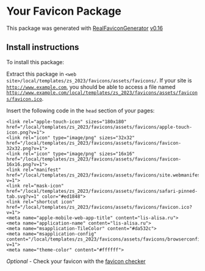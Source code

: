 # Your Favicon Package

This package was generated with [RealFaviconGenerator](https://realfavicongenerator.net/) [v0.16](https://realfavicongenerator.net/change_log#v0.16)

## Install instructions

To install this package:

Extract this package in <code>&lt;web site&gt;/local/templates/zs_2023/favicons/assets/favicons/</code>. If your site is <code>http://www.example.com</code>, you should be able to access a file named <code>http://www.example.com/local/templates/zs_2023/favicons/assets/favicons/favicon.ico</code>.

Insert the following code in the `head` section of your pages:

    <link rel="apple-touch-icon" sizes="180x180" href="/local/templates/zs_2023/favicons/assets/favicons/apple-touch-icon.png?v=1">
    <link rel="icon" type="image/png" sizes="32x32" href="/local/templates/zs_2023/favicons/assets/favicons/favicon-32x32.png?v=1">
    <link rel="icon" type="image/png" sizes="16x16" href="/local/templates/zs_2023/favicons/assets/favicons/favicon-16x16.png?v=1">
    <link rel="manifest" href="/local/templates/zs_2023/favicons/assets/favicons/site.webmanifest?v=1">
    <link rel="mask-icon" href="/local/templates/zs_2023/favicons/assets/favicons/safari-pinned-tab.svg?v=1" color="#ed1848">
    <link rel="shortcut icon" href="/local/templates/zs_2023/favicons/assets/favicons/favicon.ico?v=1">
    <meta name="apple-mobile-web-app-title" content="lis-alisa.ru">
    <meta name="application-name" content="lis-alisa.ru">
    <meta name="msapplication-TileColor" content="#da532c">
    <meta name="msapplication-config" content="/local/templates/zs_2023/favicons/assets/favicons/browserconfig.xml?v=1">
    <meta name="theme-color" content="#ffffff">

*Optional* - Check your favicon with the [favicon checker](https://realfavicongenerator.net/favicon_checker)